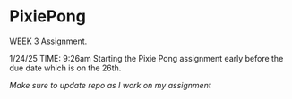 # PixiePong
WEEK 3 Assignment.

1/24/25 TIME: 9:26am
  Starting the Pixie Pong assignment early before the due date which is on the 26th. 
  
  *Make sure to update repo as I work on my assignment*
